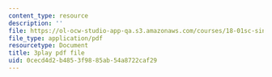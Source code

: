 ```yaml
---
content_type: resource
description: ''
file: https://ol-ocw-studio-app-qa.s3.amazonaws.com/courses/18-01sc-single-variable-calculus-fall-2010/0cecd4d2b4853f9885ab54a8722caf29_1RLctDS2hUQ.pdf
file_type: application/pdf
resourcetype: Document
title: 3play pdf file
uid: 0cecd4d2-b485-3f98-85ab-54a8722caf29
---
```

